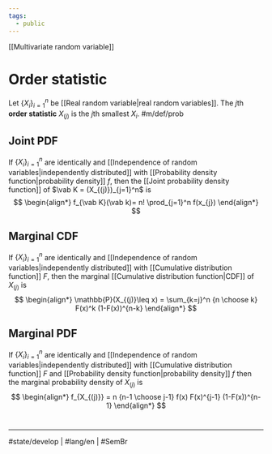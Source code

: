 ```yaml
---
tags:
  - public
---
```

[[Multivariate random variable]]
# Order statistic

Let $\{ X_{i} \}_{i=1}^n$ be [[Real random variable|real random variables]].
The $j$th **order statistic** $X_{(j)}$ is the $j$th smallest $X_{i}$. #m/def/prob 
## Joint PDF

If $\{ X_{i} \}_{i=1}^n$ are identically and [[Independence of random variables|independently distributed]] with [[Probability density function|probability density]] $f$,
then the [[Joint probability density function]] of $\vab K =  (X_{(j)})_{j=1}^n$ is
$$
\begin{align*}
f_{\vab K}(\vab k)= n! \prod_{j=1}^n f(x_{j})
\end{align*}
$$

## Marginal CDF


If $\{ X_{i} \}_{i=1}^n$ are identically and [[Independence of random variables|independently distributed]] with [[Cumulative distribution function]] $F$,
then the marginal [[Cumulative distribution function|CDF]] of $X_{(j)}$ is
$$
\begin{align*}
\mathbb{P}(X_{(j)}\leq x) = \sum_{k=j}^n {n \choose k} F(x)^k (1-F(x))^{n-k}
\end{align*}
$$

## Marginal PDF
If $\{ X_{i} \}_{i=1}^n$ are identically and [[Independence of random variables|independently distributed]] with [[Cumulative distribution function]] $F$ and [[Probability density function|probability density]] $f$
then the marginal probability density of $X_{(j)}$ is
$$
\begin{align*}
f_{X_{(j)}} = n {n-1 \choose j-1} f(x) F(x)^{j-1} (1-F(x))^{n-1}
\end{align*}
$$

#
---
#state/develop | #lang/en | #SemBr
